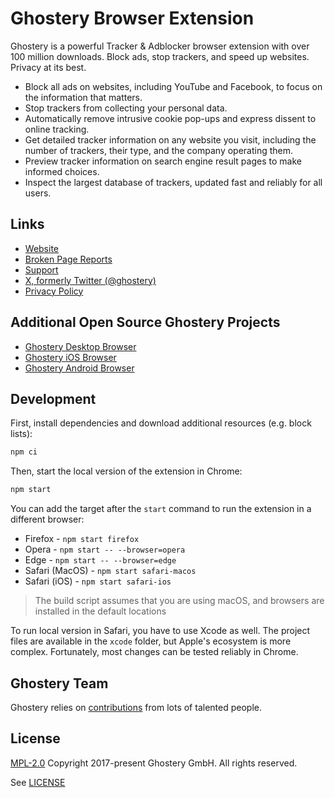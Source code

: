 # Ghostery Browser Extension

Ghostery is a powerful Tracker & Adblocker browser extension with over 100 million downloads. Block ads, stop trackers, and speed up websites. Privacy at its best.

* Block all ads on websites, including YouTube and Facebook, to focus on the information that matters.
* Stop trackers from collecting your personal data.
* Automatically remove intrusive cookie pop-ups and express dissent to online tracking.
* Get detailed tracker information on any website you visit, including the number of trackers, their type, and the company operating them.
* Preview tracker information on search engine result pages to make informed choices.
* Inspect the largest database of trackers, updated fast and reliably for all users.

## Links

* [Website](https://www.ghostery.com/)
* [Broken Page Reports](https://github.com/ghostery/broken-page-reports/)
* [Support](https://www.ghostery.com/support)
* [X, formerly Twitter (@ghostery)](https://twitter.com/ghostery)
* [Privacy Policy](https://www.ghostery.com/about-ghostery/browser-extension-privacy-policy/)

## Additional Open Source Ghostery Projects

* [Ghostery Desktop Browser](https://github.com/ghostery/user-agent-desktop)
* [Ghostery iOS Browser](https://github.com/ghostery/user-agent-ios)
* [Ghostery Android Browser](https://github.com/ghostery/user-agent-android)

## Development

First, install dependencies and download additional resources (e.g. block lists):

```bash
npm ci
```

Then, start the local version of the extension in Chrome:

```bash
npm start
```

You can add the target after the `start` command to run the extension in a different browser:

* Firefox - `npm start firefox`
* Opera - `npm start -- --browser=opera`
* Edge - `npm start -- --browser=edge`
* Safari (MacOS) - `npm start safari-macos`
* Safari (iOS) - `npm start safari-ios`

> The build script assumes that you are using macOS, and browsers are installed in the default locations

To run local version in Safari, you have to use Xcode as well. The project files are available in the `xcode` folder, but Apple's ecosystem is more complex. Fortunately, most changes can be tested reliably in Chrome.

## Ghostery Team

Ghostery relies on [contributions](https://github.com/ghostery/ghostery-extension/graphs/contributors) from lots of talented people.

## License

[MPL-2.0](https://www.mozilla.org/en-US/MPL/2.0/) Copyright 2017-present Ghostery GmbH. All rights reserved.

See [LICENSE](LICENSE)
